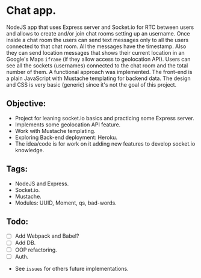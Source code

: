 # Chat app.
  NodeJS app that uses Express server and Socket.io for RTC between users and allows to create and/or join chat rooms setting up an username.
  Once inside a chat room the users can send text messages only to all the users connected to that chat room. All the messages have the timestamp.
  Also they can send location messages that shows their current location in an Google's Maps `iframe` (if they allow access to geolocation API).
  Users can see all the sockets (usernames) connected to the chat room and the total number of them.
  A functional approach was implemented.
  The front-end is a plain JavaScript with Mustache templating for backend data.
  The design and CSS is very basic (generic) since it's not the goal of this project.
  
## Objective:
  * Project for leaning socket.io basics and practicing some Express server.
  * Implements some geolocation API feature.
  * Work with Mustache templating.
  * Exploring Back-end deployment: Heroku.
  * The idea/code is for work on it adding new features to develop socket.io knowledge.
  
## Tags:
  * NodeJS and Express.
  * Socket.io.
  * Mustache.
  * Modules: UUID, Moment, qs, bad-words.
  
## Todo:
- [ ] Add Webpack and Babel?
- [ ] Add DB.
- [ ] OOP refactoring.
- [ ] Auth.
- See `issues` for others future implementations.
